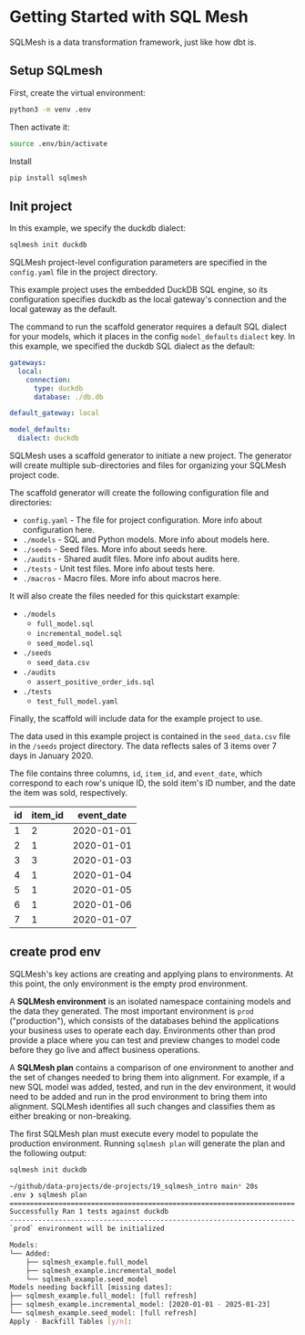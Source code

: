 # Getting Started with SQL Mesh

SQLMesh is a data transformation framework, just like how dbt is.

## Setup SQLmesh

First, create the virtual environment:

```bash
python3 -m venv .env
```

Then activate it:

```bash
source .env/bin/activate
```

Install

```bash
pip install sqlmesh
```

## Init project

In this example, we specify the duckdb dialect:

```bash
sqlmesh init duckdb
```

SQLMesh project-level configuration parameters are specified in the `config.yaml` file in the project directory.

This example project uses the embedded DuckDB SQL engine, so its configuration specifies duckdb as the local gateway's connection and the local gateway as the default.

The command to run the scaffold generator requires a default SQL dialect for your models, which it places in the config `model_defaults` `dialect` key. In this example, we specified the duckdb SQL dialect as the default:

```yaml
gateways:
  local:
    connection:
      type: duckdb
      database: ./db.db

default_gateway: local

model_defaults:
  dialect: duckdb
```

SQLMesh uses a scaffold generator to initiate a new project. The generator will create multiple sub-directories and files for organizing your SQLMesh project code.

The scaffold generator will create the following configuration file and directories:

- `config.yaml` - The file for project configuration. More info about configuration here.
- `./models` - SQL and Python models. More info about models here.
- `./seeds` - Seed files. More info about seeds here.
- `./audits` - Shared audit files. More info about audits here.
- `./tests` - Unit test files. More info about tests here.
- `./macros` - Macro files. More info about macros here.

It will also create the files needed for this quickstart example:

- `./models`
  - `full_model.sql`
  - `incremental_model.sql`
  - `seed_model.sql`
- `./seeds`
  - `seed_data.csv`
- `./audits`
  - `assert_positive_order_ids.sql`
- `./tests`
  - `test_full_model.yaml`

Finally, the scaffold will include data for the example project to use.

The data used in this example project is contained in the `seed_data.csv` file in the `/seeds` project directory. The data reflects sales of 3 items over 7 days in January 2020.

The file contains three columns, `id`, `item_id`, and `event_date`, which correspond to each row's unique ID, the sold item's ID number, and the date the item was sold, respectively.

| id  | item_id | event_date |
|-----|---------|------------|
| 1   | 2       | 2020-01-01 |
| 2   | 1       | 2020-01-01 |
| 3   | 3       | 2020-01-03 |
| 4   | 1       | 2020-01-04 |
| 5   | 1       | 2020-01-05 |
| 6   | 1       | 2020-01-06 |
| 7   | 1       | 2020-01-07 |

## create prod env

SQLMesh's key actions are creating and applying plans to environments. At this point, the only environment is the empty prod environment.

A **SQLMesh environment** is an isolated namespace containing models and the data they generated. The most important environment is `prod `("production"), which consists of the databases behind the applications your business uses to operate each day. Environments other than prod provide a place where you can test and preview changes to model code before they go live and affect business operations.

A **SQLMesh plan** contains a comparison of one environment to another and the set of changes needed to bring them into alignment. For example, if a new SQL model was added, tested, and run in the dev environment, it would need to be added and run in the prod environment to bring them into alignment. SQLMesh identifies all such changes and classifies them as either breaking or non-breaking.

The first SQLMesh plan must execute every model to populate the production environment. Running `sqlmesh plan` will generate the plan and the following output:

```bash
sqlmesh init duckdb

~/github/data-projects/de-projects/19_sqlmesh_intro main* 20s
.env ❯ sqlmesh plan
======================================================================
Successfully Ran 1 tests against duckdb
----------------------------------------------------------------------
`prod` environment will be initialized

Models:
└── Added:
    ├── sqlmesh_example.full_model
    ├── sqlmesh_example.incremental_model
    └── sqlmesh_example.seed_model
Models needing backfill [missing dates]:
├── sqlmesh_example.full_model: [full refresh]
├── sqlmesh_example.incremental_model: [2020-01-01 - 2025-01-23]
└── sqlmesh_example.seed_model: [full refresh]
Apply - Backfill Tables [y/n]:
```

